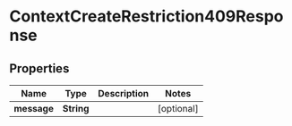 

# ContextCreateRestriction409Response


## Properties

| Name | Type | Description | Notes |
|------------ | ------------- | ------------- | -------------|
|**message** | **String** |  |  [optional] |



